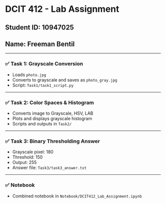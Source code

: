# DCIT 412 - Lab Assignment

## Student ID: 10947025
## Name: Freeman Bentil

---

### ✅ Task 1: Grayscale Conversion
- Loads `photo.jpg`
- Converts to grayscale and saves as `photo_gray.jpg`
- Script: `Task1/task1_script.py`

---

### ✅ Task 2: Color Spaces & Histogram
- Converts image to Grayscale, HSV, LAB
- Plots and displays grayscale histogram
- Scripts and outputs in `Task2/`

---

### ✅ Task 3: Binary Thresholding Answer
- Grayscale pixel: 180
- Threshold: 150
- Output: 255
- Answer file: `Task3/task3_answer.txt`

---

### ✅ Notebook
- Combined notebook in `Notebook/DCIT412_Lab_Assignment.ipynb`

